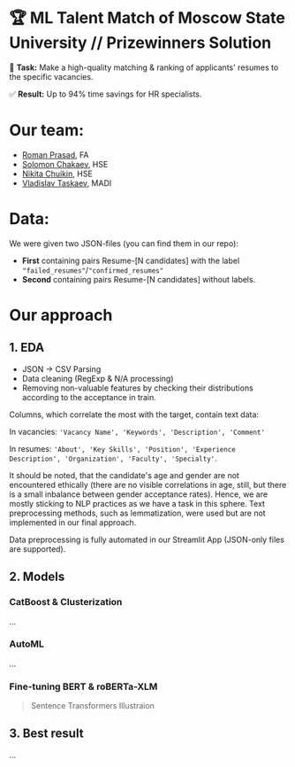 # 🏆 ML Talent Match of Moscow State University // Prizewinners Solution
📝 **Task:**
Make a high-quality matching & ranking of applicants' resumes to the specific vacancies.

✅ **Result:**
Up to 94% time savings for HR specialists.

# Our team:
* [Roman Prasad](https://github.com/gblssroman), FA
* [Solomon Chakaev](https://github.com/veidlink), HSE
* [Nikita Chuikin](https://github.com/AnalyseOptimize), HSE
* [Vladislav Taskaev](https://github.com/vladik-pwnz), MADI

# Data:
We were given two JSON-files (you can find them in our repo):

* **First** containing pairs Resume-[N candidates] with the label ```"failed_resumes"```/```"confirmed_resumes"```
* **Second** containing pairs Resume-[N candidates] without labels.

# Our approach
## 1. EDA
* JSON -> CSV Parsing
* Data cleaning (RegExp & N/A processing)
* Removing non-valuable features by checking their distributions according to the acceptance in train.

Columns, which correlate the most with the target, contain text data:

In vacancies:
```'Vacancy Name', 'Keywords', 'Description', 'Comment'```

In resumes: 
```'About', 'Key Skills', 'Position', 'Experience Description', 'Organization', 'Faculty', 'Specialty'```.

It should be noted, that the candidate's age and gender are not encountered ethically (there are no visible correlations in age, still, but 
there is a small inbalance between gender acceptance rates). Hence, we are mostly sticking to NLP practices as we have a task in this sphere.
Text preprocessing methods, such as lemmatization, were used but are not implemented in our final approach.

Data preprocessing is fully automated in our Streamlit App (JSON-only files are supported).

## 2. Models
### CatBoost & Clusterization
...

### AutoML
...

### Fine-tuning BERT & roBERTa-XLM
> Sentence Transformers Illustraion

## 3. Best result
...

